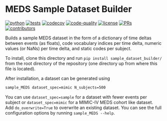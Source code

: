 # MEDS Sample Dataset Builder

[![python](https://img.shields.io/badge/-Python_3.10-blue?logo=python&logoColor=white)](https://github.com/pre-commit/pre-commit)
[![tests](https://github.com/Medical-Event-Data-Standard/meds_sample_dataset_builder/actions/workflows/tests.yaml/badge.svg)](https://github.com/Medical-Event-Data-Standard/meds_sample_dataset_builder/actions/workflows/test.yaml)
[![codecov](https://codecov.io/gh/Medical-Event-Data-Standard/meds_sample_dataset_builder/branch/main/graph/badge.svg?token=F9NYFEN5FX)](https://codecov.io/gh/Medical-Event-Data-Standard/meds_sample_dataset_builder)
[![code-quality](https://github.com/Medical-Event-Data-Standard/meds_sample_dataset_builder/actions/workflows/code-quality-main.yaml/badge.svg)](https://github.com/Medical-Event-Data-Standard/meds_sample_dataset_builder/actions/workflows/code-quality-main.yaml)
[![license](https://img.shields.io/badge/License-MIT-green.svg?labelColor=gray)](https://github.com/Medical-Event-Data-Standard/meds_sample_dataset_builder#license)
[![PRs](https://img.shields.io/badge/PRs-welcome-brightgreen.svg)](https://github.com/Medical-Event-Data-Standard/meds_sample_dataset_builder/pulls)
[![contributors](https://img.shields.io/github/contributors/Medical-Event-Data-Standard/meds_sample_dataset_builder.svg)](https://github.com/Medical-Event-Data-Standard/meds_sample_dataset_builder/graphs/contributors)

Builds a sample MEDS dataset in the form of a dictionary of time deltas between events (as floats), code
vocabulary indices per time delta, numeric values (or NaNs) per time delta, and static codes per subject.

To install, clone this directory and run `pip install sample_dataset_builder/` from the root directory of the
repository (one directory up from where this file is located).

After installation, a dataset can be generated using

```bash
sample_MEDS dataset_spec=mimic N_subjects=500
```

You can use `dataset_spec=sample` for a dataset with fewer events per subject or `dataset_spec=mimic` for a
MIMIC-IV MEDS cohort like dataset. Add `do_overwrite=True` to overwrite an existing dataset. You can see the
full configuration options by running `sample_MEDS --help`.
